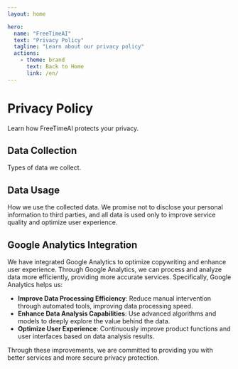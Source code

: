 ```yaml
---
layout: home

hero:
  name: "FreeTimeAI"
  text: "Privacy Policy"
  tagline: "Learn about our privacy policy"
  actions:
    - theme: brand
      text: Back to Home
      link: /en/
---
```


# Privacy Policy

Learn how FreeTimeAI protects your privacy.

## Data Collection

Types of data we collect.

## Data Usage

How we use the collected data. We promise not to disclose your personal information to third parties, and all data is used only to improve service quality and optimize user experience.

## Google Analytics Integration

We have integrated Google Analytics to optimize copywriting and enhance user experience. Through Google Analytics, we can process and analyze data more efficiently, providing more accurate services. Specifically, Google Analytics helps us:

- **Improve Data Processing Efficiency**: Reduce manual intervention through automated tools, improving data processing speed.
- **Enhance Data Analysis Capabilities**: Use advanced algorithms and models to deeply explore the value behind the data.
- **Optimize User Experience**: Continuously improve product functions and user interfaces based on data analysis results.

Through these improvements, we are committed to providing you with better services and more secure privacy protection. 